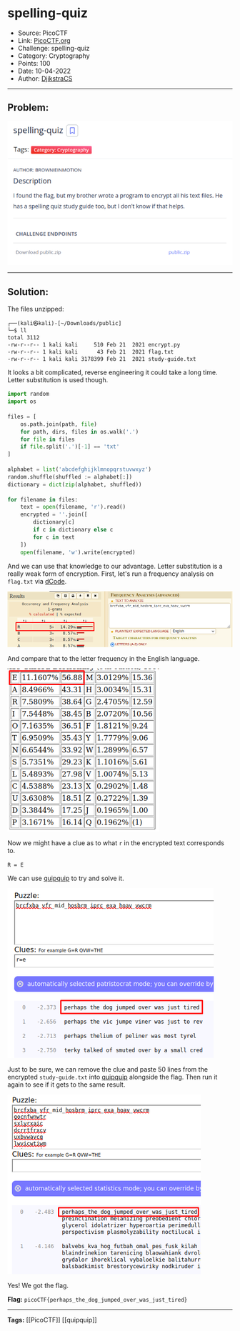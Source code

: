# spelling-quiz
* Source: PicoCTF
* Link: [PicoCTF.org](https://picoctf.org/)
* Challenge: spelling-quiz
* Category: Cryptography
* Points: 100
* Date: 10-04-2022
* Author: [DjikstraCS](https://github.com/DjikstraCS)

---
## Problem:
![](./attachments/Pasted%20image%2020220410220351.png)

---
## Solution:
The files unzipped:

```console
┌──(kali㉿kali)-[~/Downloads/public]
└─$ ll
total 3112
-rw-r--r-- 1 kali kali     510 Feb 21  2021 encrypt.py
-rw-r--r-- 1 kali kali      43 Feb 21  2021 flag.txt
-rw-r--r-- 1 kali kali 3178399 Feb 21  2021 study-guide.txt
```

It looks a bit complicated, reverse engineering it could take a long time. Letter substitution is used though. 

```py
import random
import os

files = [
    os.path.join(path, file)
    for path, dirs, files in os.walk('.')
    for file in files
    if file.split('.')[-1] == 'txt'
]

alphabet = list('abcdefghijklmnopqrstuvwxyz')
random.shuffle(shuffled := alphabet[:])
dictionary = dict(zip(alphabet, shuffled))

for filename in files:
    text = open(filename, 'r').read()
    encrypted = ''.join([
        dictionary[c]
        if c in dictionary else c
        for c in text
    ])
    open(filename, 'w').write(encrypted)
```

And we can use that knowledge to our advantage. Letter substitution is a really weak form of encryption. First, let's run a frequency analysis on `flag.txt` via [dCode](https://www.dcode.fr/en).

![](./attachments/Pasted%20image%2020220410221732.png)

And compare that to the letter frequency in the English language.

![](./attachments/Pasted%20image%2020220410224709.png)

Now we might have a clue as to what `r` in the encrypted text corresponds to.

`R = E`

We can use [quipquip](https://www.quipqiup.com/) to try and solve it.

![](./attachments/Pasted%20image%2020220410223045.png)

Just to be sure, we can remove the clue and paste 50 lines from the encrypted `study-guide.txt` into [quipquip](https://www.quipqiup.com/) alongside the flag. Then run it again to see if it gets to the same result.

![](./attachments/Pasted%20image%2020220410224046.png)

Yes! We got the flag.

**Flag:** `picoCTF{perhaps_the_dog_jumped_over_was_just_tired}`

---
**Tags:** [[PicoCTF]] [[quipquip]]
